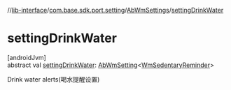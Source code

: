 //[lib-interface](../../../index.md)/[com.base.sdk.port.setting](../index.md)/[AbWmSettings](index.md)/[settingDrinkWater](setting-drink-water.md)

# settingDrinkWater

[androidJvm]\
abstract val [settingDrinkWater](setting-drink-water.md): [AbWmSetting](../-ab-wm-setting/index.md)&lt;[WmSedentaryReminder](../../com.base.sdk.entity.settings/-wm-sedentary-reminder/index.md)&gt;

Drink water alerts(喝水提醒设置)
